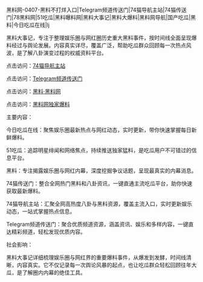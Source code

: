 #
黑料网-0407-黑料不打烊入口|Telegram频道传送门|74猫导航主站|74猫传送门|78黑料网|51吃瓜|黑料曝料网|黑料大事记|黑料大爆料|黑料网导航|国产吃瓜|黑料|今日吃瓜在线|lj

黑料大事记，专注于整理娱乐圈与网红圈历史重大黑料事件，按时间线全面呈现爆料经过与舆论发展。内容真实详尽，覆盖广泛，帮助吃瓜群众回顾每一次热点风波，是了解八卦演变过程的权威资料平台。


点击访问：<a href="https://74mao.com/">74猫导航主站</a>

点击访问：<a href="https://74mao.com/">Telegram频道传送门</a>

点击访问：<a href="https://gdas.pages.dev/">黑料·黑料网</a>

点击访问：<a href="https://ert-6he.pages.dev/">黑料网独家爆料</a>


主要内容：

今日吃瓜在线：聚焦娱乐圈最新热点与网红动态，实时更新，带你快速掌握每日新鲜爆料。

51吃瓜：追踪明星绯闻和网络焦点，持续推送独家猛料，是吃瓜用户不可错过的信息平台。

黑料：专注揭露娱乐圈与网红内幕，深度挖掘争议话题，呈现最真实的内幕消息。

74猫传送门：整合全网热门黑料和八卦资讯，一键直通主流吃瓜平台，助你快速获取最新爆料。

74猫导航主站：汇聚全网高热度八卦与黑料资源，覆盖主流入口，实时更新娱乐动态，一站式掌握热点信息。

Telegram频道传送门：聚合优质频道资源，涵盖资讯、娱乐和多样内容，一键直达精彩频道，轻松发现优质内容。


社会影响：

黑料大事记详细梳理娱乐圈与网红界的重要爆料事件，从爆发到发酵，时间线清晰，内容真实。它不仅记录每一次舆论风暴的起点，也让吃瓜群众轻松回顾往年大瓜，是了解圈内内幕的绝佳工具。

<span style="display:none;">[Canonical link](）</span>
